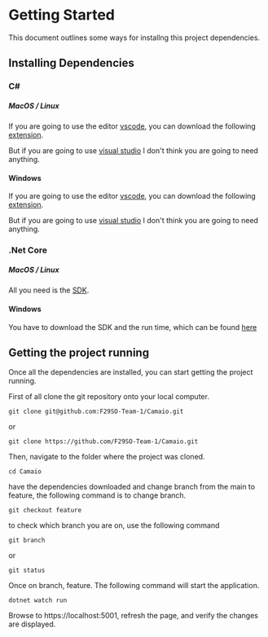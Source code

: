 # Getting Started

This document outlines some ways for installng this project dependencies.

## Installing Dependencies

### C#

##### MacOS / Linux
If you are going to use the editor [vscode](https://code.visualstudio.com/download), you can download the following [extension](https://marketplace.visualstudio.com/items?itemName=ms-dotnettools.csharp/).

But if you are going to use [visual studio](https://visualstudio.microsoft.com/downloads/) I don't think you are going to need anything.

#### Windows
If you are going to use the editor [vscode](https://code.visualstudio.com/download), you can download the following [extension](https://marketplace.visualstudio.com/items?itemName=ms-dotnettools.csharp/).

But if you are going to use [visual studio](https://visualstudio.microsoft.com/downloads/) I don't think you are going to need anything.

### .Net Core

##### MacOS / Linux
All you need is the [SDK](https://dotnet.microsoft.com/download).

#### Windows
You have to download the SDK and the run time, which can be found [here](https://dotnet.microsoft.com/download)

## Getting the project running
Once all the dependencies are installed, you can start getting the project running.

First of all clone the git repository onto your local computer.

`git clone git@github.com:F29SO-Team-1/Camaio.git`

or

`git clone https://github.com/F29SO-Team-1/Camaio.git`

Then, navigate to the folder where the project was cloned.

`cd Camaio`

have the dependencies downloaded and change branch from the main to feature, the following command is to change branch.

`git checkout feature`

to check which branch you are on, use the following command

`git branch`

or

`git status`

Once on branch, feature. The following command will start the application.

`dotnet watch run`

Browse to https://localhost:5001, refresh the page, and verify the changes are displayed.
